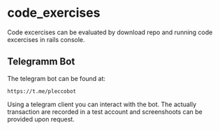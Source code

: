 # code_exercises

Code excercises can be evaluated by download repo and running code excercises in rails console.

## Telegramm Bot

The telegram bot can be found at:

    https://t.me/pleccobot

Using a telegram client you can interact with the bot. The actually transaction are recorded in a test account and screenshoots can be provided upon request.
